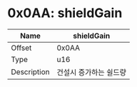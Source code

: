 # 0x0AA: shieldGain

| Name | shieldGain |
| ----| ------------ |
| Offset | 0x0AA |
| Type | u16 |
| Description | 건설시 증가하는 쉴드량 |<br>

